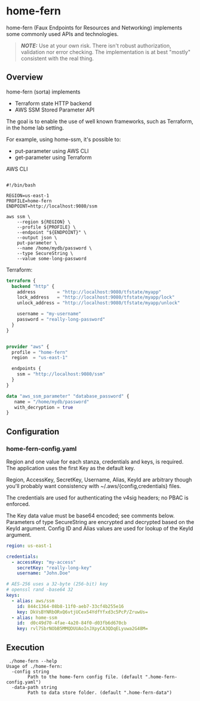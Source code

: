 # home-fern

home-fern (Faux Endpoints for Resources and Networking) implements some commonly used 
APIs and technologies.

> **_NOTE:_** Use at your own risk. There isn't robust authorization, validation nor error checking. 
> The implementation is at best "mostly" consistent with the real thing.

## Overview

home-fern (sorta) implements 
* Terraform state HTTP backend 
* AWS SSM Stored Parameter API

The goal is to enable the use of well known frameworks, such as Terraform, in the home lab setting.

For example, using home-ssm, it's possible to: 
* put-parameter using AWS CLI 
* get-parameter using Terraform

AWS CLI

```shell

#!/bin/bash

REGION=us-east-1
PROFILE=home-fern
ENDPOINT=http://localhost:9080/ssm

aws ssm \
    --region ${REGION} \
    --profile ${PROFILE} \
    --endpoint "${ENDPOINT}" \
    --output json \
    put-parameter \
    --name /home/mydb/password \
    --type SecureString \
    --value some-long-password
```

Terraform:

```terraform
terraform {
  backend "http" {
    address        = "http://localhost:9080/tfstate/myapp"
    lock_address   = "http://localhost:9080/tfstate/myapp/lock"
    unlock_address = "http://localhost:9080/tfstate/myapp/unlock"

    username = "my-username"
    password = "really-long-password"
  }
}


provider "aws" {
  profile = "home-fern"
  region  = "us-east-1"

  endpoints {
    ssm = "http://localhost:9080/ssm"
  }
}

data "aws_ssm_parameter" "database_password" {
   name = "/home/mydb/password"
   with_decryption = true
}
```
## Configuration

### home-fern-config.yaml

Region and one value for each stanza, credentials and keys, is required. 
The application uses the first Key as the default key.

Region, AccessKey, SecretKey, Username, Alias, KeyId are arbitrary though 
you'll probably want consistency with ~/.aws/{config,credentials} files. 

The credentials are used for authenticating the v4sig headers; no PBAC is enforced.

The Key data value must be base64 encoded; see comments below. Parameters of type SecureString 
are encrypted and decrypted based on the KeyId argument. Config ID and Alias values are used 
for lookup of the KeyId argument. 

```yaml
region: us-east-1

credentials:
  - accessKey: "my-access"
    secretKey: "really-long-key"
    username: "John.Doe"

# AES-256 uses a 32-byte (256-bit) key
# openssl rand -base64 32
keys:
  - alias: aws/ssm
    id: 844c1364-08b8-11f0-aeb7-33cf4b255e16
    key: DkVsBYNRbORxQ6vtjUCex54YdfYfxd3c5PcP/ZruwUs=
  - alias: home-ssm
    id:  d0c49d70-4fae-4a20-84f0-d03fb6d670cb
    key: rvl7SbrNObB5MMQDUUAoInJXpyCA3QDqELyuwa2G48M=
```

## Execution

```shell
 ./home-fern --help
Usage of ./home-fern:
  -config string
        Path to the home-fern config file. (default ".home-fern-config.yaml")
  -data-path string
        Path to data store folder. (default ".home-fern-data")
```
